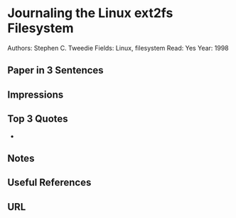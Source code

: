 # Journaling the Linux ext2fs Filesystem

Authors: Stephen C. Tweedie
Fields: Linux, filesystem
Read: Yes
Year: 1998

## Paper in 3 Sentences

## Impressions

## Top 3 Quotes

- 

## Notes

## Useful References

## URL